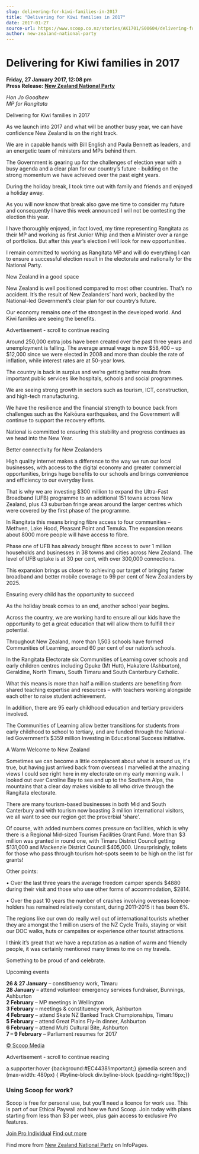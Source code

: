 ```yaml
---
slug: delivering-for-kiwi-families-in-2017
title: "Delivering for Kiwi families in 2017"
date: 2017-01-27
source-url: https://www.scoop.co.nz/stories/AK1701/S00604/delivering-for-kiwi-families-in-2017.htm
author: new-zealand-national-party
---
```

Delivering for Kiwi families in 2017
====================================

**Friday, 27 January 2017, 12:08 pm**  
**Press Release: [New Zealand National Party](https://info.scoop.co.nz/New_Zealand_National_Party)**

_Hon Jo Goodhew  
MP for Rangitata_

Delivering for Kiwi families in 2017

As we launch into 2017 and what will be another busy year, we can have confidence New Zealand is on the right track.

We are in capable hands with Bill English and Paula Bennett as leaders, and an energetic team of ministers and MPs behind them.

The Government is gearing up for the challenges of election year with a busy agenda and a clear plan for our country’s future - building on the strong momentum we have achieved over the past eight years.

During the holiday break, I took time out with family and friends and enjoyed a holiday away.

As you will now know that break also gave me time to consider my future and consequently I have this week announced I will not be contesting the election this year.

I have thoroughly enjoyed, in fact loved, my time representing Rangitata as their MP and working as first Junior Whip and then a Minister over a range of portfolios. But after this year’s election I will look for new opportunities.

I remain committed to working as Rangitata MP and will do everything I can to ensure a successful election result in the electorate and nationally for the National Party.

New Zealand in a good space

New Zealand is well positioned compared to most other countries. That’s no accident. It’s the result of New Zealanders’ hard work, backed by the National-led Government’s clear plan for our country’s future.

Our economy remains one of the strongest in the developed world. And Kiwi families are seeing the benefits.

Advertisement - scroll to continue reading





Around 250,000 extra jobs have been created over the past three years and unemployment is falling. The average annual wage is now $58,400 – up $12,000 since we were elected in 2008 and more than double the rate of inflation, while interest rates are at 50-year lows.

The country is back in surplus and we’re getting better results from important public services like hospitals, schools and social programmes.

We are seeing strong growth in sectors such as tourism, ICT, construction, and high-tech manufacturing.

We have the resilience and the financial strength to bounce back from challenges such as the Kaikōura earthquakes, and the Government will continue to support the recovery efforts.

National is committed to ensuring this stability and progress continues as we head into the New Year.

Better connectivity for New Zealanders

High quality internet makes a difference to the way we run our local businesses, with access to the digital economy and greater commercial opportunities, brings huge benefits to our schools and brings convenience and efficiency to our everyday lives.

That is why we are investing $300 million to expand the Ultra-Fast Broadband (UFB) programme to an additional 151 towns across New Zealand, plus 43 suburban fringe areas around the larger centres which were covered by the first phase of the programme.

In Rangitata this means bringing fibre access to four communities – Methven, Lake Hood, Pleasant Point and Temuka. The expansion means about 8000 more people will have access to fibre.

Phase one of UFB has already brought fibre access to over 1 million households and businesses in 38 towns and cities across New Zealand. The level of UFB uptake is at 30 per cent, with over 300,000 connections.

This expansion brings us closer to achieving our target of bringing faster broadband and better mobile coverage to 99 per cent of New Zealanders by 2025.

Ensuring every child has the opportunity to succeed

As the holiday break comes to an end, another school year begins.

Across the country, we are working hard to ensure all our kids have the opportunity to get a great education that will allow them to fulfill their potential.

Throughout New Zealand, more than 1,503 schools have formed Communities of Learning, around 60 per cent of our nation’s schools.

In the Rangitata Electorate six Communities of Learning cover schools and early children centres including Opuke (Mt Hutt), Hakatere (Ashburton), Geraldine, North Timaru, South Timaru and South Canterbury Catholic.

What this means is more than half a million students are benefiting from shared teaching expertise and resources – with teachers working alongside each other to raise student achievement.

In addition, there are 95 early childhood education and tertiary providers involved.

The Communities of Learning allow better transitions for students from early childhood to school to tertiary, and are funded through the National-led Government’s $359 million Investing in Educational Success initiative.

A Warm Welcome to New Zealand

Sometimes we can become a little complacent about what is around us, it's true, but having just arrived back from overseas I marvelled at the amazing views I could see right here in my electorate on my early morning walk. I looked out over Caroline Bay to sea and up to the Southern Alps, the mountains that a clear day makes visible to all who drive through the Rangitata electorate.

There are many tourism-based businesses in both Mid and South Canterbury and with tourism now boasting 3 million international visitors, we all want to see our region get the proverbial 'share'.

Of course, with added numbers comes pressure on facilities, which is why there is a Regional Mid-sized Tourism Facilities Grant Fund. More than $3 million was granted in round one, with Timaru District Council getting $131,000 and Mackenzie District Council $405,000. Unsurprisingly, toilets for those who pass through tourism hot-spots seem to be high on the list for grants!

Other points:

• Over the last three years the average freedom camper spends $4880 during their visit and those who use other forms of accommodation, $2814.

• Over the past 10 years the number of crashes involving overseas licence-holders has remained relatively constant, during 2011-2015 it has been 6%.

The regions like our own do really well out of international tourists whether they are amongst the 1 million users of the NZ Cycle Trails, staying or visit our DOC walks, huts or campsites or experience other tourist attractions.

I think it’s great that we have a reputation as a nation of warm and friendly people, it was certainly mentioned many times to me on my travels.

Something to be proud of and celebrate.

Upcoming events

**26 & 27 January** – constituency work, Timaru  
**28 January** – attend volunteer emergency services fundraiser, Bunnings, Ashburton  
**2 February** – MP meetings in Wellington  
**3 February** – meetings & constituency work, Ashburton  
**4 February** – attend Skate NZ Banked Track Championships, Timaru  
**5 February** – attend Great Plains Fly-In dinner, Ashburton  
**6 February** – attend Multi Cultural Bite, Ashburton  
**7 – 9 February** – Parliament resumes for 2017

  

[© Scoop Media](http://www.scoop.co.nz/about/terms.html)  

Advertisement - scroll to continue reading



a.supporter:hover {background:#EC4438!important;} @media screen and (max-width: 480px) { #byline-block div.byline-block {padding-right:16px;}}

### Using Scoop for work?

Scoop is free for personal use, but you’ll need a licence for work use. This is part of our Ethical Paywall and how we fund Scoop. Join today with plans starting from less than $3 per week, plus gain access to exclusive _Pro_ features.  
  
[Join Pro Individual](https://pro.scoop.co.nz/Individual/?from=ProIn24) [Find out more](https://pro.scoop.co.nz/using-scoop-for-work/?from=ProIn24)

Find more from [New Zealand National Party](https://info.scoop.co.nz/New_Zealand_National_Party) on InfoPages.